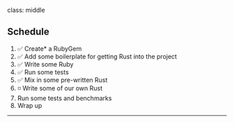 class: middle
## Schedule

1.  ✅ Create* a RubyGem
2.  ✅ Add some boilerplate for getting Rust into the project
3.  ✅ Write some Ruby
4.  ✅ Run some tests
5.  ✅ Mix in some pre-written Rust
6.  ◽️  Write some of our own Rust
7. Run some tests and benchmarks
8. Wrap up

---
